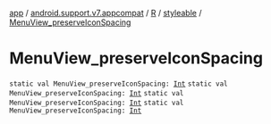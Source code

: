 [app](../../../index.md) / [android.support.v7.appcompat](../../index.md) / [R](../index.md) / [styleable](index.md) / [MenuView_preserveIconSpacing](.)

# MenuView_preserveIconSpacing

`static val MenuView_preserveIconSpacing: `[`Int`](https://kotlinlang.org/api/latest/jvm/stdlib/kotlin/-int/index.html)
`static val MenuView_preserveIconSpacing: `[`Int`](https://kotlinlang.org/api/latest/jvm/stdlib/kotlin/-int/index.html)
`static val MenuView_preserveIconSpacing: `[`Int`](https://kotlinlang.org/api/latest/jvm/stdlib/kotlin/-int/index.html)
`static val MenuView_preserveIconSpacing: `[`Int`](https://kotlinlang.org/api/latest/jvm/stdlib/kotlin/-int/index.html)